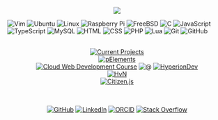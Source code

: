 <p align="center"><a href="https://git.io/streak-stats"><img src="https://github-readme-streak-stats-rosy-ten.vercel.app?user=dntstck&theme=dark&date_format=M%20j%5B%2C%20Y%5D"/></a></p>

![Vim](https://img.shields.io/badge/Vim-181717?style=flat-square&logo=vim&logoColor=A6CE39)  ![Ubuntu](https://img.shields.io/badge/Ubuntu-181717?style=flat-square&logo=ubuntu) ![Linux](https://img.shields.io/badge/Linux-181717?style=flat-square&logo=linux) ![Raspberry Pi](https://img.shields.io/badge/-Raspberry%20Pi-181717?style=flat-square&logo=Raspberry-Pi&logoColor=maroon) ![FreeBSD](https://img.shields.io/badge/-FreeBSD-181717?style=flat-square&logo=freebsd&logoColor=maroon) ![C](https://img.shields.io/badge/-C-181717?style=flat-square&logo=c&logoColor=5C6BC0) ![JavaScript](https://img.shields.io/badge/-JavaScript-181717?style=flat-square&logo=javascript)  ![TypeScript](https://img.shields.io/badge/-TypeScript-181717?style=flat-square&logo=typescript) ![MySQL](https://img.shields.io/badge/-MySQL-181717?style=flat-square&logo=mysql) ![HTML](https://img.shields.io/badge/HTML-181717?style=flat-square&logo=html5) ![CSS](https://img.shields.io/badge/CSS-181717?style=flat-square&logo=css3&logoColor=2999F9) ![PHP](https://img.shields.io/badge/PHP-181717?style=flat-square&logo=php) ![Lua](https://img.shields.io/badge/Lua-181717?style=flat-square&logo=lua&logoColor=009F99) ![Git](https://img.shields.io/badge/-Git-181717?style=flat-square&logo=git) ![GitHub](https://img.shields.io/badge/-GitHub-181717?style=flat-square&logo=github)<br> <br>
<div align="center">    <a href="https://github.com/dntstck?tab=repositories" target="_blank"><img alt="Current Projects" src="https://img.shields.io/badge/-Current%20Projects-FE7A16?&logo=git&logoColor=white"></a><div>
<div align="center">    <a href="https://github.com/dntstck/pElements" target="_blank"><img alt="pElements" src="https://img.shields.io/badge/-pElements-151515?&logo=github&logoColor=white"></a><div>
<div align="center">    <a href="https://github.com/dntstck/CWD-Bootcamp" target="_blank"><img alt="Cloud Web Development Course" src="https://img.shields.io/badge/-Cloud%20Web%20Development%20Course-151515?&logo=github&logoColor=white"></a> <img alt="@" src="https://img.shields.io/badge/-@-FE7A16"> <a href="https://hyperiondev.com" target="_blank"><img alt="HyperionDev" src="https://img.shields.io/badge/-HyperionDev-151515"></a><div>
<div align="center">    <a href="https://github.com/dntstck/HvN" target="_blank"><img alt="HvN" src="https://img.shields.io/badge/-HvN-151515?&logo=githubsponsors&logoColor=EA4AAA"></a><div>
<div align="center">    <a href="https://github.com/dntstck/" target="_blank"><img alt="Citizen.js" src="https://img.shields.io/badge/-Citizen.js-151515?&logo=javascript&logoColor=white"></a><div>
<br><br>

<p align="center">
    <a href="https://github.com/dntstck" target="_blank"><img alt="GitHub" src="https://img.shields.io/badge/-@dntstck-181717?style=flat-square&logo=GitHub&logoColor=white"></a>
    <a href="https://www.linkedin.com/in/drudelarosa" target="_blank"><img alt="LinkedIn" src="https://img.shields.io/badge/-LinkedIn-0077B5?style=flat-square&logo=Linkedin&logoColor=white"></a>
 </a>
    <a href="https://orcid.org/0009-0003-6755-7655" target="_blank"><img alt="ORCID" src="https://img.shields.io/badge/-ORCID-A6CE39?style=flat-square&logo=ORCID&logoColor=white"></a>
    <a href="https://stackoverflow.com/users/28874348/dru-delarosa" target="_blank"><img alt="Stack Overflow" src="https://img.shields.io/badge/-Stack%20Overflow-FE7A16?style=flat-square&logo=Stack-Overflow&logoColor=white"></a>
  